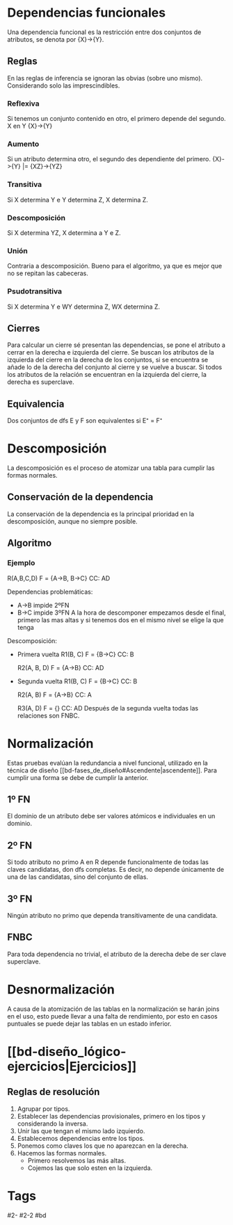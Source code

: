 # Dependencias funcionales
Una dependencia funcional es la restricción entre dos conjuntos de atributos, se denota por {X}->{Y}.
## Reglas
En las reglas de inferencia se ignoran las obvias (sobre uno mismo).
Considerando solo las imprescindibles.
### Reflexiva
Si tenemos un conjunto contenido en otro, el primero depende del segundo.
X en Y  {X}->{Y}
### Aumento
Si un atributo determina otro, el segundo des dependiente del primero.
{X}->{Y} |= {XZ}->{YZ}
### Transitiva
Si X determina Y e Y determina Z, X determina Z.
### Descomposición
Si X determina YZ, X determina a Y e Z.
### Unión
Contraria a descomposición. Bueno para el algoritmo, ya que es mejor que no se repitan las cabeceras.
### Psudotransitiva
Si X determina Y e WY determina Z, WX determina Z.
## Cierres
Para calcular un cierre sé presentan las dependencias, se pone el atributo a cerrar en la derecha e izquierda del cierre. Se buscan los atributos de la izquierda del cierre en la derecha de los conjuntos, si se encuentra se añade lo de la derecha del conjunto al cierre y se vuelve a buscar. Si todos los atributos de la relación se encuentran en la izquierda del cierre, la derecha es superclave.
## Equivalencia
Dos conjuntos de dfs E y F son equivalentes si E⁺ = F⁺
# Descomposición
La descomposición es el proceso de atomizar una tabla para cumplir las formas normales.
## Conservación de la dependencia
La conservación de la dependencia es la principal prioridad en la descomposición, aunque no siempre posible.
## Algoritmo
### Ejemplo
R(A,B,C,D)
F = {A->B, B->C}
CC: AD

Dependencias problemáticas:
- A->B impide 2ºFN
- B->C impide 3ºFN
A la hora de descomponer empezamos desde el final, primero las mas altas y si tenemos dos en el mismo nivel se elige la que tenga 

Descomposición:
- Primera vuelta
	R1(B, C)
	F = {B->C}
	CC: B
	
	R2(A, B, D)
	F = {A->B}
	CC: AD
- Segunda vuelta
	R1(B, C)
	F = {B->C}
	CC: B
	
	R2(A, B)
	F = {A->B}
	CC: A
	
	R3(A, D)
	F = {}
	CC: AD
Después de la segunda vuelta todas las relaciones son FNBC.
# Normalización
Estas pruebas evalúan la redundancia a nivel funcional, utilizado en la técnica de diseño [[bd-fases_de_diseño#Ascendente|ascendente]].
Para cumplir una forma se debe de cumplir la anterior.
## 1º FN
El dominio de un atributo debe ser valores atómicos e individuales en un dominio.
## 2º FN
Si todo atributo no primo A en R depende funcionalmente de todas las claves candidatas, don dfs completas.
Es decir, no depende únicamente de una de las candidatas, sino del conjunto de ellas.
## 3º FN
Ningún atributo no primo que dependa transitivamente de una candidata.
## FNBC
Para toda dependencia no trivial, el atributo de la derecha debe de ser clave superclave.
# Desnormalización
A causa de la atomización de las tablas en la normalización se harán joins en el uso, esto puede llevar a una falta de rendimiento, por esto en casos puntuales se puede dejar las tablas en un estado inferior.
# [[bd-diseño_lógico-ejercicios|Ejercicios]]
## Reglas de resolución
1. Agrupar por tipos.
2. Establecer las dependencias provisionales, primero en los tipos y considerando la inversa.
3. Unir las que tengan el mismo lado izquierdo.
4. Establecemos dependencias entre los tipos.
5. Ponemos como claves los que no aparezcan en la derecha.
6. Hacemos las formas normales.
	- Primero resolvemos las más altas.
	- Cojemos las que solo esten en la izquierda.
# Tags
#2- 
#2-2 
#bd